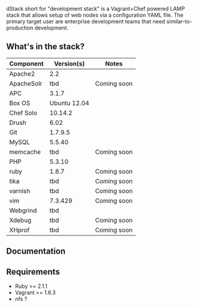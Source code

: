 dStack short for "development stack" is a Vagrant+Chef powered LAMP stack that allows setup of web nodes via a configuration YAML file. The primary target user are enterprise development teams that need similar-to-production development.

What's in the stack?
-----------
Component     | Version(s)                  | Notes
------------- | --------------------------- | -------------
Apache2       | 2.2                         |
ApacheSolr    | tbd                         | Coming soon
APC           | 3.1.7                       |
Box OS        | Ubuntu 12.04                |
Chef Solo     | 10.14.2                     |
Drush         | 6.02                        |
Git           | 1.7.9.5                     |
MySQL         | 5.5.40                      |
memcache      | tbd                         | Coming soon
PHP           | 5.3.10                      |
ruby          | 1.8.7                       | Coming soon
tika          | tbd                         | Coming soon
varnish       | tbd                         | Coming soon
vim           | 7.3.429                     | Coming soon
Webgrind      | tbd                         |
Xdebug        | tbd                         | Coming soon
XHprof        | tbd                         | Coming soon

Documentation
-----------

Requirements
-----------

* Ruby >= 2.1.1
* Vagrant >= 1.6.3
* nfs ?
